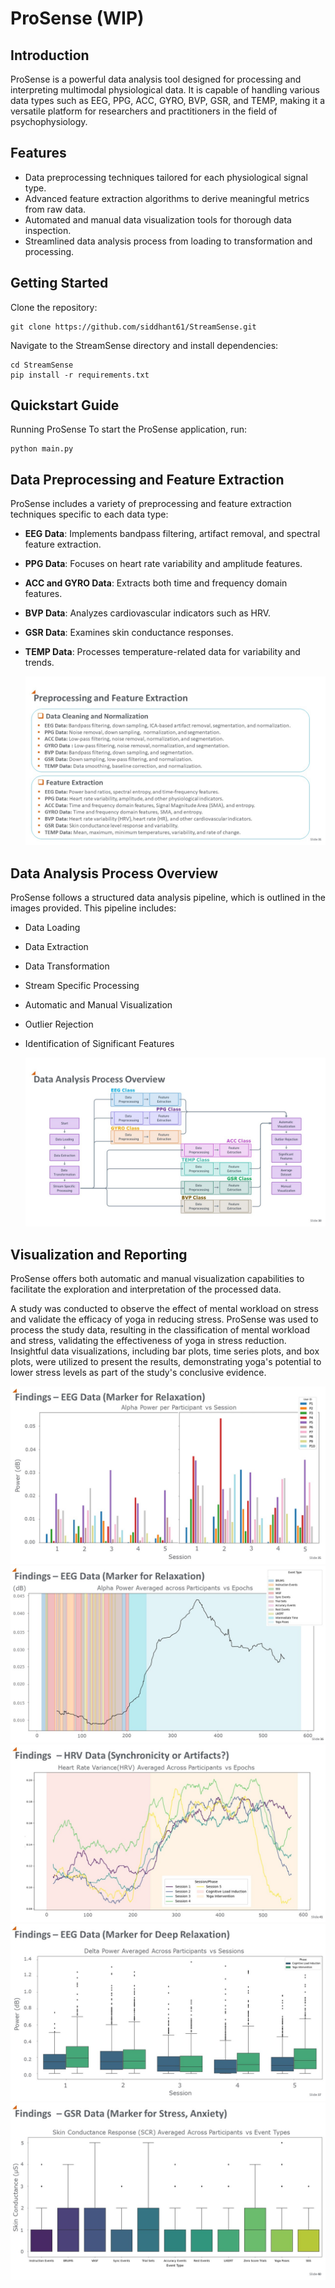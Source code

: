 # ProSense (WIP)

## Introduction
ProSense is a powerful data analysis tool designed for processing and interpreting multimodal physiological data. It is capable of handling various data types such as EEG, PPG, ACC, GYRO, BVP, GSR, and TEMP, making it a versatile platform for researchers and practitioners in the field of psychophysiology.

## Features

- Data preprocessing techniques tailored for each physiological signal type.
- Advanced feature extraction algorithms to derive meaningful metrics from raw data.
- Automated and manual data visualization tools for thorough data inspection.
- Streamlined data analysis process from loading to transformation and processing.

## Getting Started
Clone the repository:
```
git clone https://github.com/siddhant61/StreamSense.git
```
Navigate to the StreamSense directory and install dependencies:
```
cd StreamSense
pip install -r requirements.txt
```
## Quickstart Guide
Running ProSense
To start the ProSense application, run:
```
python main.py
```

## Data Preprocessing and Feature Extraction

ProSense includes a variety of preprocessing and feature extraction techniques specific to each data type:

- **EEG Data**: Implements bandpass filtering, artifact removal, and spectral feature extraction.
- **PPG Data**: Focuses on heart rate variability and amplitude features.
- **ACC and GYRO Data**: Extracts both time and frequency domain features.
- **BVP Data**: Analyzes cardiovascular indicators such as HRV.
- **GSR Data**: Examines skin conductance responses.
- **TEMP Data**: Processes temperature-related data for variability and trends.
  
  ![Features](https://github.com/siddhant61/ProSense/blob/master/images/Slide31.JPG)

## Data Analysis Process Overview

ProSense follows a structured data analysis pipeline, which is outlined in the images provided. This pipeline includes:

- Data Loading
- Data Extraction
- Data Transformation
- Stream Specific Processing
- Automatic and Manual Visualization
- Outlier Rejection
- Identification of Significant Features
  
  ![System Architecture](https://github.com/siddhant61/ProSense/blob/master/images/Slide30.JPG)

## Visualization and Reporting

ProSense offers both automatic and manual visualization capabilities to facilitate the exploration and interpretation of the processed data.

A study was conducted to observe the effect of mental workload on stress and validate the efficacy of yoga in reducing stress. ProSense was used to process the study data, resulting in the classification of mental workload and stress, validating the effectiveness of yoga in stress reduction. Insightful data visualizations, including bar plots, time series plots, and box plots, were utilized to present the results, demonstrating yoga's potential to lower stress levels as part of the study's conclusive evidence. 

![Bar Plot](https://github.com/siddhant61/ProSense/blob/master/images/Slide35.JPG)
![Line Plot](https://github.com/siddhant61/ProSense/blob/master/images/Slide36.JPG)
![Line Plot Grouped](https://github.com/siddhant61/ProSense/blob/master/images/Slide41.JPG)
![Box Plot Phased](https://github.com/siddhant61/ProSense/blob/master/images/Slide37.JPG)
![Box Plot Events](https://github.com/siddhant61/ProSense/blob/master/images/Slide40.JPG)
